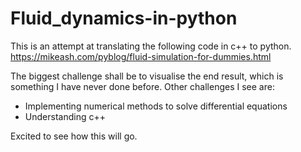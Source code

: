 # Fluid_dynamics-in-python

This is an attempt at translating the following code in c++ to python. https://mikeash.com/pyblog/fluid-simulation-for-dummies.html

The biggest challenge shall be to visualise the end result, which is something I have never done before.
Other challenges I see are:
- Implementing numerical methods to solve differential equations
- Understanding c++

Excited to see how this will go.
